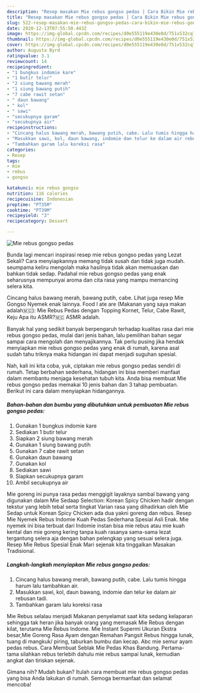 ```yaml
---
description: "Resep masakan Mie rebus gongso pedas | Cara Bikin Mie rebus gongso pedas Yang Bikin Ngiler"
title: "Resep masakan Mie rebus gongso pedas | Cara Bikin Mie rebus gongso pedas Yang Bikin Ngiler"
slug: 522-resep-masakan-mie-rebus-gongso-pedas-cara-bikin-mie-rebus-gongso-pedas-yang-bikin-ngiler
date: 2020-12-13T07:55:50.443Z
image: https://img-global.cpcdn.com/recipes/d0e555119e430e0d/751x532cq70/mie-rebus-gongso-pedas-foto-resep-utama.jpg
thumbnail: https://img-global.cpcdn.com/recipes/d0e555119e430e0d/751x532cq70/mie-rebus-gongso-pedas-foto-resep-utama.jpg
cover: https://img-global.cpcdn.com/recipes/d0e555119e430e0d/751x532cq70/mie-rebus-gongso-pedas-foto-resep-utama.jpg
author: Augusta Byrd
ratingvalue: 3.1
reviewcount: 14
recipeingredient:
- "1 bungkus indomie kare"
- "1 butir telur"
- "2 siung bawang merah"
- "1 siung bawang putih"
- "7 cabe rawit setan"
- " daun bawang"
- " kol"
- " sawi"
- "secukupnya garam"
- "secukupnya air"
recipeinstructions:
- "Cincang halus bawang merah, bawang putih, cabe. Lalu tumis hingga harum lalu tambahkan air."
- "Masukkan sawi, kol, daun bawang, indomie dan telur ke dalam air rebusan tadi."
- "Tambahkan garam lalu koreksi rasa"
categories:
- Resep
tags:
- mie
- rebus
- gongso

katakunci: mie rebus gongso 
nutrition: 116 calories
recipecuisine: Indonesian
preptime: "PT35M"
cooktime: "PT39M"
recipeyield: "3"
recipecategory: Dessert

---
```



![Mie rebus gongso pedas](https://img-global.cpcdn.com/recipes/d0e555119e430e0d/751x532cq70/mie-rebus-gongso-pedas-foto-resep-utama.jpg)

Bunda lagi mencari inspirasi resep mie rebus gongso pedas yang Lezat Sekali? Cara menyiapkannya memang tidak susah dan tidak juga mudah. seumpama keliru mengolah maka hasilnya tidak akan memuaskan dan bahkan tidak sedap. Padahal mie rebus gongso pedas yang enak seharusnya mempunyai aroma dan cita rasa yang mampu memancing selera kita.

Cincang halus bawang merah, bawang putih, cabe. Lihat juga resep Mie Gongso Nyemek enak lainnya. Food I ate are (Makanan yang saya makan adalah🇲🇨): Mie Rebus Pedas dengan Topping Kornet, Telur, Cabe Rawit, Keju ‍Apa itu ASMR?🇲🇨 ASMR adalah.

Banyak hal yang sedikit banyak berpengaruh terhadap kualitas rasa dari mie rebus gongso pedas, mulai dari jenis bahan, lalu pemilihan bahan segar sampai cara mengolah dan menyajikannya. Tak perlu pusing jika hendak menyiapkan mie rebus gongso pedas yang enak di rumah, karena asal sudah tahu triknya maka hidangan ini dapat menjadi suguhan spesial.


Nah, kali ini kita coba, yuk, ciptakan mie rebus gongso pedas sendiri di rumah. Tetap berbahan sederhana, hidangan ini bisa memberi manfaat dalam membantu menjaga kesehatan tubuh kita. Anda bisa membuat Mie rebus gongso pedas memakai 10 jenis bahan dan 3 tahap pembuatan. Berikut ini cara dalam menyiapkan hidangannya.

<!--inarticleads1-->

##### Bahan-bahan dan bumbu yang dibutuhkan untuk pembuatan Mie rebus gongso pedas:

1. Gunakan 1 bungkus indomie kare
1. Sediakan 1 butir telur
1. Siapkan 2 siung bawang merah
1. Gunakan 1 siung bawang putih
1. Gunakan 7 cabe rawit setan
1. Gunakan  daun bawang
1. Gunakan  kol
1. Sediakan  sawi
1. Siapkan secukupnya garam
1. Ambil secukupnya air


Mie goreng ini punya rasa pedas menggigit layaknya sambal bawang yang digunakan dalam Mie Sedaap Selection: Korean Spicy Chicken hadir dengan tekstur yang lebih tebal serta tingkat Varian rasa yang dihadirkan oleh Mie Sedap untuk Korean Spicy Chicken ada dua yakni goreng dan rebus. Resep Mie Nyemek Rebus Indomie Kuah Pedas Sederhana Spesial Asli Enak. Mie nyemek ini bisa terbuat dari Indomie instan bisa mie rebus atau mie kuah kental dan mie goreng kering tanpa kuah rasanya sama-sama lezat tergantung selera aja dengan bahan pelengkap yang sesuai selera juga. Resep Mie Rebus Spesial Enak Mari sejenak kita tinggalkan Masakan Tradisional. 

<!--inarticleads2-->

##### Langkah-langkah menyiapkan Mie rebus gongso pedas:

1. Cincang halus bawang merah, bawang putih, cabe. Lalu tumis hingga harum lalu tambahkan air.
1. Masukkan sawi, kol, daun bawang, indomie dan telur ke dalam air rebusan tadi.
1. Tambahkan garam lalu koreksi rasa


Mie Rebus selalau menjadi Makanan penyelamat saat kita sedang kelaparan sehingga tak heran jika banyak orang yang memasak Mie Rebus dengan kilat, terutama Mie Rebus Indome. Mie Instant Supermi Ukuran Ekstra besar,Mie Goreng Rasa Ayam dengan Remahan Pangsit Rebus hingga lunak, tuang di mangkuk/ piring, taburkan bumbu dan kecap. Abc mie semur ayam pedas rebus. Cara Membuat Seblak Mie Pedas Khas Bandung. Pertama-tama silahkan rebus terlebih dahulu mie rebus sampai lunak, kemudian angkat dan tiriskan sejenak. 

Gimana nih? Mudah bukan? Itulah cara membuat mie rebus gongso pedas yang bisa Anda lakukan di rumah. Semoga bermanfaat dan selamat mencoba!
